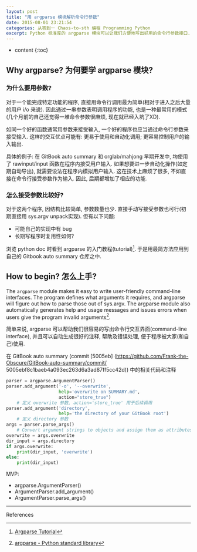 ```yaml
---
layout: post
title: "用 argparse 模块解析命令行参数"
date: 2015-08-01 23:21:54
categories: 从零到一 Chaos-to-sth 编程 Programming Python
excerpt: Python 标准库的 argparse 模块可以让我们方便地写出好用的命令行参数接口. 这是我的简单入门笔记.
---
```


* content
{:toc}



## Why argparse? 为何要学 argparse 模块?

### 为什么要用参数?

对于一个能完成特定功能的程序, 直接用命令行调用最为简单(相对于进入之后大量的用户 i/o 来说). 
因此通过一串参数表明调用程序的功能, 也是一种最常用的模式
(几个月前的自己还觉得一堆命令参数很麻烦, 现在就已经入坑了XD). 

如同一个好的函数通常用参数来接受输入, 一个好的程序也应当通过命令行参数来接受输入. 
这样的交互优点可能有: 更易于使用和自动化调用; 更容易控制用户的输入输出.

具体的例子: 在 GitBook auto summary 和 orglab/mahjong 早期开发中, 
均使用了 rawinput/input 函数在程序内接受用户输入. 
如果想要进一步自动化操作(如定期自动导出), 就需要设法在程序内模拟用户输入. 
这在技术上麻烦了很多, 不如直接在命令行接受参数作为输入. 
因此, 后期都增加了相应的功能.

### 怎么接受参数比较好?
对于这两个程序, 因结构比较简单, 参数数量也少. 
直接手动写接受参数也可行(初期直接用 sys.argv unpack实现). 但有以下问题:

  - 可能自己的实现中有 bug
  - 长期写程序时复用性如何?

浏览 python doc 时看到 argparse 的入门教程(tutorial)[^1]. 
于是用最简方法应用到自己的 Gitbook auto summary 仓库之中.

## How to begin? 怎么上手?

The `argparse` module makes it easy to write user-friendly command-line interfaces. 
The program defines what arguments it requires, 
and argparse will figure out how to parse those out of sys.argv. 
The argparse module also automatically generates help and usage messages and issues errors 
when users give the program invalid arguments[^2].

简单来说, argparse 可以帮助我们很容易的写出命令行交互界面(command-line interface), 
并且可以自动生成很好的注释, 帮助及错误处理, 便于程序被大家(和自己)使用. 

在 GitBook auto summary (commit [5005eb]
(https://github.com/Frank-the-Obscure/GitBook-auto-summary/commit/
5005ebf8c1baeb4a093ec263d6a3ad87ff5cc42d)) 中的相关代码和注释

~~~ python
parser = argparse.ArgumentParser()
parser.add_argument('-o', '--overwrite', 
                    help='overwrite on SUMMARY.md', 
                    action="store_true") 
    # 定义 overwrite 参数, action='store_true' 用于后续调用
parser.add_argument('directory', 
                    help='the directory of your GitBook root') 
    # 定义 directory 参数
args = parser.parse_args() 
    # Convert argument strings to objects and assign them as attributes of the namespace. Return the populated namespace.
overwrite = args.overwrite
dir_input = args.directory
if args.overwrite:
    print(dir_input, 'overwrite')
else:
    print(dir_input)
~~~

MVP:

- argparse.ArgumentParser()
- ArgumentParser.add_argument()
- ArgumentParser.parse_args()


---

References

[^1]: [Argparse Tutorial](https://docs.python.org/3/howto/argparse.html)
[^2]: [argparse - Python standard library](https://docs.python.org/3/library/argparse.html)

